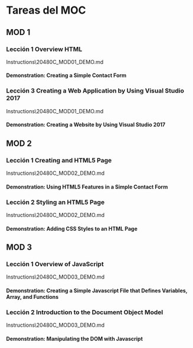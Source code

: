 # Tareas del MOC

## MOD 1 

### Lección 1 Overview HTML

Instructions\20480C_MOD01_DEMO.md

#### Demonstration: Creating a Simple Contact Form 

### Lección 3 Creating a Web Application by Using Visual Studio 2017

Instructions\20480C_MOD01_DEMO.md

#### Demonstration: Creating a Website by Using Visual Studio 2017

## MOD 2 
### Lección 1 Creating and HTML5 Page

Instructions\20480C_MOD02_DEMO.md

#### Demonstration: Using HTML5 Features in a Simple Contact Form

### Lección 2 Styling an HTML5 Page

Instructions\20480C_MOD02_DEMO.md

#### Demonstration: Adding CSS Styles to an HTML Page

## MOD 3 
### Lección 1 Overview of JavaScript

Instructions\20480C_MOD03_DEMO.md

#### Demonstration: Creating a Simple Javascript File that Defines Variables, Array, and Functions

### Lección 2 Introduction to the Document Object Model

Instructions\20480C_MOD03_DEMO.md

#### Demonstration: Manipulating the DOM with Javascript









